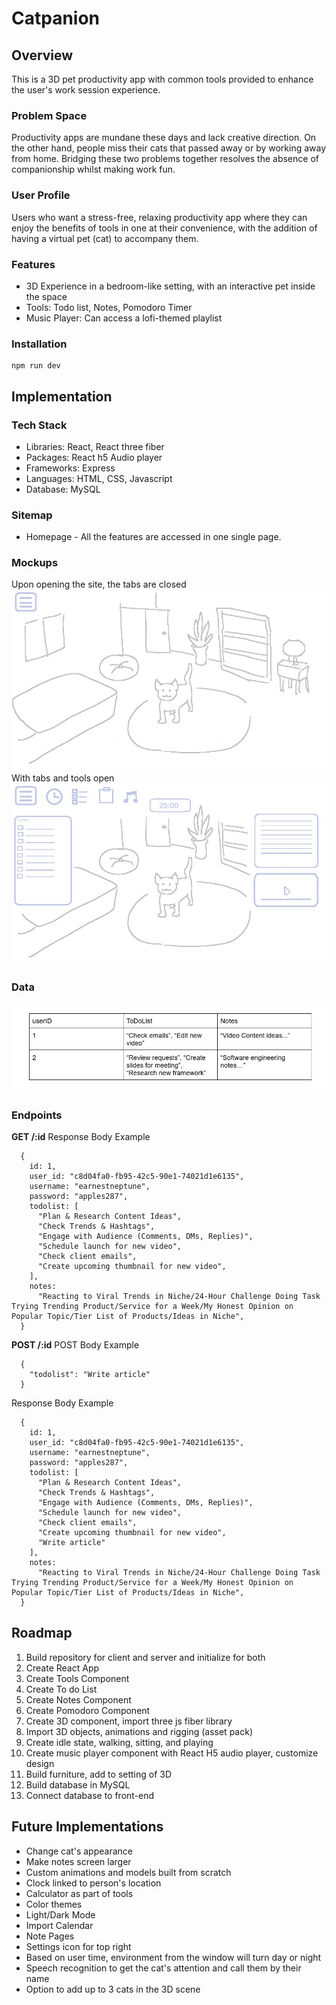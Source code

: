# Catpanion

## Overview

This is a 3D pet productivity app with common tools provided to enhance the user's work session experience.

### Problem Space

Productivity apps are mundane these days and lack creative direction. On the other hand, people miss their cats that passed away or by working away from home. Bridging these two problems together resolves the absence of companionship whilst making work fun.

### User Profile

Users who want a stress-free, relaxing productivity app where they can enjoy the benefits of tools in one at their convenience, with the addition of having a virtual pet (cat) to accompany them.

### Features

- 3D Experience in a bedroom-like setting, with an interactive pet inside the space
- Tools: Todo list, Notes, Pomodoro Timer
- Music Player: Can access a lofi-themed playlist

### Installation

```
npm run dev
```

## Implementation

### Tech Stack

- Libraries: React, React three fiber
- Packages: React h5 Audio player
- Frameworks: Express
- Languages: HTML, CSS, Javascript
- Database: MySQL

### Sitemap

- Homepage - All the features are accessed in one single page.

### Mockups

Upon opening the site, the tabs are closed
![](src/assets/images/mockup_1.jpg)
With tabs and tools open
![](src/assets/images/mockup_2.jpg)

### Data

![](src/assets/images/mockup_datatable.png)

### Endpoints

**GET /:id**
Response Body Example

```
  {
    id: 1,
    user_id: "c8d04fa0-fb95-42c5-90e1-74021d1e6135",
    username: "earnestneptune",
    password: "apples287",
    todolist: [
      "Plan & Research Content Ideas",
      "Check Trends & Hashtags",
      "Engage with Audience (Comments, DMs, Replies)",
      "Schedule launch for new video",
      "Check client emails",
      "Create upcoming thumbnail for new video",
    ],
    notes:
      "Reacting to Viral Trends in Niche/24-Hour Challenge Doing Task Trying Trending Product/Service for a Week/My Honest Opinion on Popular Topic/Tier List of Products/Ideas in Niche",
  }
```

**POST /:id**
POST Body Example

```
  {
    "todolist": "Write article"
  }
```

Response Body Example

```
  {
    id: 1,
    user_id: "c8d04fa0-fb95-42c5-90e1-74021d1e6135",
    username: "earnestneptune",
    password: "apples287",
    todolist: [
      "Plan & Research Content Ideas",
      "Check Trends & Hashtags",
      "Engage with Audience (Comments, DMs, Replies)",
      "Schedule launch for new video",
      "Check client emails",
      "Create upcoming thumbnail for new video",
      "Write article"
    ],
    notes:
      "Reacting to Viral Trends in Niche/24-Hour Challenge Doing Task Trying Trending Product/Service for a Week/My Honest Opinion on Popular Topic/Tier List of Products/Ideas in Niche",
  }
```

## Roadmap

1. Build repository for client and server and initialize for both
2. Create React App
3. Create Tools Component
4. Create To do List
5. Create Notes Component
6. Create Pomodoro Component
7. Create 3D component, import three js fiber library
8. Import 3D objects, animations and rigging (asset pack)
9. Create idle state, walking, sitting, and playing
10. Create music player component with React H5 audio player, customize design
11. Build furniture, add to setting of 3D
12. Build database in MySQL
13. Connect database to front-end

## Future Implementations

- Change cat's appearance
- Make notes screen larger
- Custom animations and models built from scratch
- Clock linked to person's location
- Calculator as part of tools
- Color themes
- Light/Dark Mode
- Import Calendar
- Note Pages
- Settings icon for top right
- Based on user time, environment from the window will turn day or night
- Speech recognition to get the cat's attention and call them by their name
- Option to add up to 3 cats in the 3D scene
